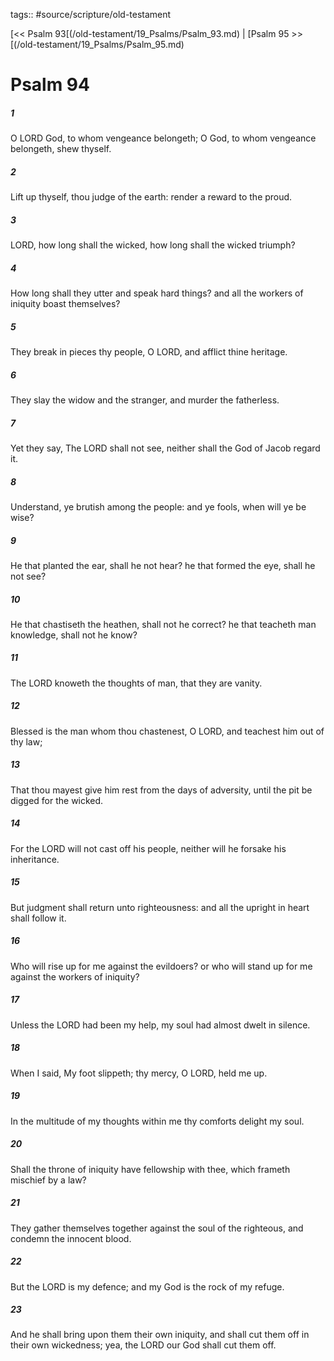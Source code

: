 tags:: #source/scripture/old-testament

[<< Psalm 93[(/old-testament/19_Psalms/Psalm_93.md) | [Psalm 95 >>[(/old-testament/19_Psalms/Psalm_95.md)

# Psalm 94

##### 1

O LORD God, to whom vengeance belongeth; O God, to whom vengeance belongeth, shew thyself.

##### 2

Lift up thyself, thou judge of the earth: render a reward to the proud.

##### 3

LORD, how long shall the wicked, how long shall the wicked triumph?

##### 4

How long shall they utter and speak hard things? and all the workers of iniquity boast themselves?

##### 5

They break in pieces thy people, O LORD, and afflict thine heritage.

##### 6

They slay the widow and the stranger, and murder the fatherless.

##### 7

Yet they say, The LORD shall not see, neither shall the God of Jacob regard it.

##### 8

Understand, ye brutish among the people: and ye fools, when will ye be wise?

##### 9

He that planted the ear, shall he not hear? he that formed the eye, shall he not see?

##### 10

He that chastiseth the heathen, shall not he correct? he that teacheth man knowledge, shall not he know?

##### 11

The LORD knoweth the thoughts of man, that they are vanity.

##### 12

Blessed is the man whom thou chastenest, O LORD, and teachest him out of thy law;

##### 13

That thou mayest give him rest from the days of adversity, until the pit be digged for the wicked.

##### 14

For the LORD will not cast off his people, neither will he forsake his inheritance.

##### 15

But judgment shall return unto righteousness: and all the upright in heart shall follow it.

##### 16

Who will rise up for me against the evildoers? or who will stand up for me against the workers of iniquity?

##### 17

Unless the LORD had been my help, my soul had almost dwelt in silence.

##### 18

When I said, My foot slippeth; thy mercy, O LORD, held me up.

##### 19

In the multitude of my thoughts within me thy comforts delight my soul.

##### 20

Shall the throne of iniquity have fellowship with thee, which frameth mischief by a law?

##### 21

They gather themselves together against the soul of the righteous, and condemn the innocent blood.

##### 22

But the LORD is my defence; and my God is the rock of my refuge.

##### 23

And he shall bring upon them their own iniquity, and shall cut them off in their own wickedness; yea, the LORD our God shall cut them off.
